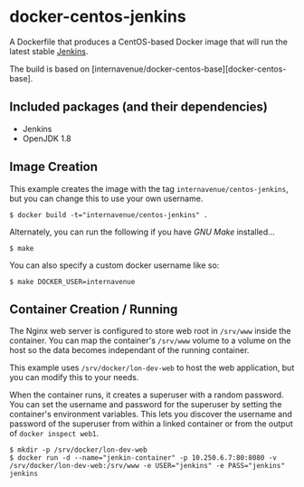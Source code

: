 # docker-centos-jenkins

A Dockerfile that produces a CentOS-based Docker image that will run the latest stable [Jenkins][jenkins].

The build is based on [internavenue/docker-centos-base][docker-centos-base].

[Jenkins]: http://jenkins-ci.org/

## Included packages (and their dependencies)

* Jenkins
* OpenJDK 1.8

## Image Creation

This example creates the image with the tag `internavenue/centos-jenkins`, but you can
change this to use your own username.

```
$ docker build -t="internavenue/centos-jenkins" .
```

Alternately, you can run the following if you have *GNU Make* installed...

```
$ make
```

You can also specify a custom docker username like so:

```
$ make DOCKER_USER=internavenue
```

## Container Creation / Running

The Nginx web server is configured to store web root in `/srv/www` inside the container.
You can map the container's `/srv/www` volume to a volume on the host so the data
becomes independant of the running container.

This example uses `/srv/docker/lon-dev-web` to host the web application, but you can modify
this to your needs.

When the container runs, it creates a superuser with a random password.  You
can set the username and password for the superuser by setting the container's
environment variables.  This lets you discover the username and password of the
superuser from within a linked container or from the output of `docker inspect
web1`.

``` shell
$ mkdir -p /srv/docker/lon-dev-web
$ docker run -d --name="jenkin-container" -p 10.250.6.7:80:8080 -v /srv/docker/lon-dev-web:/srv/www -e USER="jenkins" -e PASS="jenkins" jenkins
```


